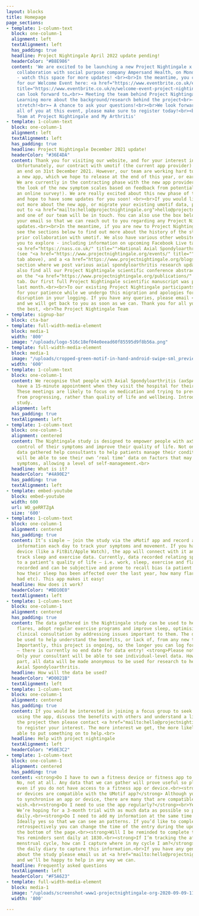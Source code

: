 ```yaml
---
layout: blocks
title: Homepage
page_sections:
- template: 1-column-text
  block: one-column-1
  alignment: left
  textAlignment: left
  has_padding: true
  headline: Project Nightingale April 2022 update pending!
  headerColor: "#B8E986"
  content: 'We are excited to be launching a new Project Nightingale x My Arthritis
    collaboration with social purpose company Ampersand Health, on Monday 11th April
    - watch this space for more updates! <br><br>In the meantime, you can sign-up
    for our Welcome Event here: <a href="https://www.eventbrite.co.uk/e/welcome-event-project-nightingale-my-arthritis-app-tickets-302573695067"
    title="https://www.eventbrite.co.uk/e/welcome-event-project-nightingale-my-arthritis-app-tickets-302573695067">https://www.eventbrite.co.uk/e/welcome-event-project-nightingale-my-arthritis-app-tickets-302573695067</a><br><br>You
    can look forward to…<br>→ Meeting the team behind Project Nightingale and My Arthritis<br>→
    Learning more about the background/research behind the project<br>→ A Physiotherapist-led
    stretch!<br>→ A chance to ask your questions!<br><br>We look forward to meeting
    all of you at this event, please make sure to register today!<br><br>Sincerely,<br>The
    Team at Project Nightingale and My Arthritis'
- template: 1-column-text
  block: one-column-1
  alignment: left
  textAlignment: left
  has_padding: true
  headline: Project Nightingale December 2021 update!
  headerColor: "#36E4DA"
  content: Thank you for visiting our website, and for your interest in Project Nightingale.
    Unfortunately, our contract with umotif (the current app provider) is coming to
    an end on 31st December 2021. However, our team are working hard to migrate to
    a new app, which we hope to release at the end of this year, or early next year.
    We are currently in the contracting phase with the new app provider, and are designing
    the look of the new symptom scales based on feedback from potential users (via
    an online survey!). We are really excited about this new phase of the project,
    and hope to have some updates for you soon! <br><br>If you would like to find
    out more about the new app, or migrate your existing umotif data, please reach
    out to <a href="mailto:hello@projectnightingale.org">hello@projectnightingale.org</a>
    and one of our team will be in touch. You can also use the box below to enter
    your email so that we can reach out to you regarding any Project Nightingale-related
    updates.<br><br>In the meantime, if you are new to Project Nightingale, please
    see the sections below to find out more about the history of the study, and our
    prior collaboration with umotif. We also have various other website pages for
    you to explore - including information on upcoming Facebook Live talks by the
    <a href="https://nass.co.uk/" title="">National Axial Spondyloarthritis Society</a>
    (see "<a href="https://www.projectnightingale.org/events/" title="">Events</a>"
    tab above), and a <a href="https://www.projectnightingale.org/blogs/" title="">blog</a>
    section where we post various axial spondyloarthritis research updates. You can
    also find all our Project Nightingale scientific conference abstracts and publications
    on the "<a href="https://www.projectnightingale.org/publications/" title="">Publications</a>"
    tab. Our first full Project Nightingale scientific manuscript was published just
    last month.<br><br>To our existing Project Nightingale participants, thank you
    for your patience while we undergo this migration and apologies for any potential
    disruption in your logging. If you have any queries, please email <a href="mailto:hello@projectnightingale.org">hello@projectnightingale.org</a>
    and we will get back to you as soon as we can. Thank you for all your efforts!<br><br>All
    the best, <br>The Project Nightingale Team
- template: signup-bar
  block: cta-bar
- template: full-width-media-element
  block: media-1
  width: '800'
  image: "/uploads/logo-516c18ef04e0eead60f85595d9f8b56a.png"
- template: full-width-media-element
  block: media-1
  image: "/uploads/cropped-green-motif-in-hand-android-swipe-sml_preview1.png"
  width: '600'
- template: 1-column-text
  block: one-column-1
  content: We recognise that people with Axial Spondyloarthritis (axSpA) may only
    have a 15-minute appointment when they visit the hospital for their check-up.
    These meetings are likely to focus on medication and trying to prevent the condition
    from progressing, rather than quality of life and wellbeing. Introducing…the <strong>‘Nightingale’</strong>
    study.
  alignment: left
  has_padding: true
  textAlignment: left
- template: 1-column-text
  block: one-column-1
  alignment: centered
  content: The Nightingale study is designed to empower people with axSpA to take
    control of their symptoms and improve their quality of life. Not only will the
    data gathered help consultants to help patients manage their condition, but they
    will be able to see their own ‘real time’ data on factors that may influence these
    symptoms, allowing a level of self-management.<br>
  headline: What is it?
  headerColor: "#4A90E2"
  has_padding: true
  textAlignment: left
- template: embed-youtube
  block: embed-youtube
  width: 600
  url: WO_geRRTZgA
  size: '600'
- template: 1-column-text
  block: one-column-1
  alignment: centered
  has_padding: true
  content: It’s simple – join the study via the uMotif app and record a few bits of
    information each day to track your symptoms and movement. If you have a wearable
    device (like a FitBit/Apple Watch), the app will connect with it and automatically
    track sleep and exercise data. Currently, data recorded relating specifically
    to a patient’s quality of life – i.e. work, sleep, exercise and flares, is poorly
    recorded and can be subjective and prone to recall bias (a patient trying to remember
    how their sleep has been affected over the last year, how many flares they have
    had etc). This app makes it easy!
  headline: How does it work?
  headerColor: "#BD10E0"
  textAlignment: left
- template: 1-column-text
  block: one-column-1
  alignment: centered
  has_padding: true
  content: The data gathered in the Nightingale study can be used to help predict
    flares, adopt regular exercise programs and improve sleep, optimising a patient’s
    clinical consultation by addressing issues important to them. The data could also
    be used to help understand the benefits, or lack of, from any new treatments started.
    Importantly, this project is ongoing, so the longer you can log for the better
    – there is currently no end date for data entry! <strong>Please note:</strong>
    Only your consultant will be able to see individual-level data. However, by taking
    part, all data will be made anonymous to be used for research to help others with
    Axial Spondyloarthritis.
  headline: How will the data be used?
  headerColor: "#D0021B"
  textAlignment: left
- template: 1-column-text
  block: one-column-1
  alignment: centered
  has_padding: true
  content: If you would be interested in joining a focus group to seek help and assistance
    using the app, discuss the benefits with others and understand a little more about
    the project then please contact <a href="mailto:hello@projectnightingale.org">hello@projectnightingale.org</a>
    to register your interest. The more interest we get, the more likely we’ll be
    able to put something on to help.<br>
  headline: Help with project nightingale
  textAlignment: left
  headerColor: "#50E3C2"
- template: 1-column-text
  block: one-column-1
  alignment: centered
  has_padding: true
  content: <strong>Do I have to own a fitness device or fitness app to participate?</strong>
    No, not at all. Any data that we can gather will prove useful so please do participate
    even if you do not have access to a fitness app or device.<br><strong>Which apps
    or devices are compatible with the UMotif app?</strong> Although you don’t have
    to synchronise an app or device, there are many that are compatible should you
    wish.<br><strong>Do I need to use the app regularly?</strong><br>Yes, please.
    We’re hoping for a 3-month trial with as much data as possible so please complete
    daily.<br><strong>Do I need to add my information at the same time each day?</strong>
    Ideally yes so that we can see an patterns. If you’d like to complete the motif
    retrospectively you can change the time of the entry during the update stage at
    the bottom of the page.<br><strong>Will I be reminded to complete the app?</strong>
    Yes reminders sent daily at 1830.<br><strong>If I’m tracking the affect of my
    menstrual cycle, how can I capture where in my cycle I am?</strong> Please use
    the daily diary to capture this information.<br>If you have any general questions
    about the study please email us at <a href="mailto:hello@projectnightingale.org">hello@projectnightingale.org</a>
    and we’ll be happy to help in any way we can.
  headline: Frequently asked questions
  textAlignment: left
  headerColor: "#F5A623"
- template: full-width-media-element
  block: media-1
  image: "/uploads/screenshot-www1-projectnightingale-org-2020-09-09-11_46_05.png"
  width: '800'

---
```

